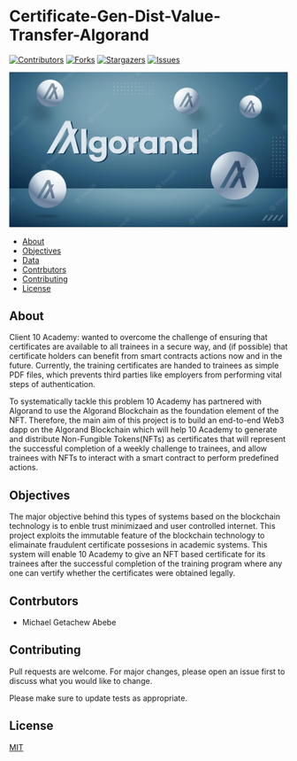 # Certificate-Gen-Dist-Value-Transfer-Algorand
[![Contributors][contributors-shield]][contributors-url]
[![Forks][forks-shield]][forks-url]
[![Stargazers][stars-shield]][stars-url]
[![Issues][issues-shield]][issues-url]

<!-- import an image -->
![flow-diagram](./img/algo.jpg)

<!-- Table of contents -->
- [About](#about)
- [Objectives](#objectives)
- [Data](#data)
- [Contrbutors](#contrbutors)
- [Contributing](#contributing)
- [License](#license)

## About
Client 10 Academy: wanted to overcome the challenge of ensuring that certificates are available to all trainees in a secure way, and (if possible) that certificate holders can benefit from smart contracts actions now and in the future. Currently, the training certificates are handed to trainees as simple PDF files, which prevents third parties like employers from performing vital steps of authentication.

To systematically tackle this problem 10 Academy has partnered with Algorand to use the Algorand Blockchain as the foundation element of the NFT. Therefore, the main aim of this project is to build an end-to-end Web3 dapp on the Algorand Blockchain which will help 10 Academy to generate and distribute Non-Fungible Tokens(NFTs) as certificates that will represent the successful completion of a weekly challenge to trainees, and allow trainees with NFTs to interact with a smart contract to perform predefined actions.

## Objectives
The major objective behind this types of systems based on the blockchain technology is to enble trust minimizaed and user controlled internet. This project exploits the immutable feature of the blockchain technology to elimainate fraudulent certificate possesions in academic systems. This system will enable 10 Academy to give an NFT based certificate for its trainees after the successful completion of the training program where any one can vertify whether the certificates were obtained legally.

## Contrbutors
- Michael Getachew Abebe

## Contributing
Pull requests are welcome. For major changes, please open an issue first to discuss what you would like to change.

Please make sure to update tests as appropriate.


## License
[MIT](https://choosealicense.com/licenses/mit/)

[contributors-shield]: https://img.shields.io/github/contributors/michaelgetachew-abebe/Certificate-Gen-Dist-Value-Transfer-Algorand.svg?style=for-the-badge
[contributors-url]: https://github.com/michaelgetachew-abebe/Certificate-Gen-Dist-Value-Transfer-Algorand/graphs/contributors
[forks-shield]: https://img.shields.io/github/forks/michaelgetachew-abebe/Certificate-Gen-Dist-Value-Transfer-Algorand?style=for-the-badge
[forks-url]: https://github.com/michaelgetachew-abebe/Certificate-Gen-Dist-Value-Transfer-Algorand/network/members
[stars-shield]: https://img.shields.io/github/stars/michaelgetachew-abebe/Certificate-Gen-Dist-Value-Transfer-Algorand.svg?style=for-the-badge
[stars-url]: https://github.com/michaelgetachew-abebe/Certificate-Gen-Dist-Value-Transfer-Algorand/stargazers
[issues-shield]: https://img.shields.io/github/issues/michaelgetachew-abebe/Certificate-Gen-Dist-Value-Transfer-Algorand.svg?style=for-the-badge
[issues-url]: https://github.com/michaelgetachew-abebe/Certificate-Gen-Dist-Value-Transfer-Algorand/issues
[license-shield]: https://img.shields.io/github/license/michaelgetachew-abebe/Certificate-Gen-Dist-Value-Transfer-Algorand.svg?style=for-the-badge
[license-url]: https://github.com/michaelgetachew-abebe/Certificate-Gen-Dist-Value-Transfer-Algorand/blob/master/LICENSE.txt